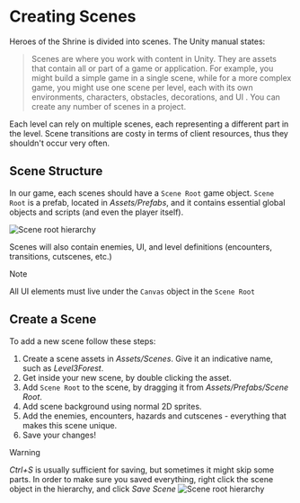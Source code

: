 # Creating Scenes

Heroes of the Shrine is divided into scenes. The Unity manual states:

> Scenes are where you work with content in Unity. They are assets that contain all or part of a game or application. For example, you might build a simple game in a single scene, while for a more complex game, you might use one scene per level, each with its own environments, characters, obstacles, decorations, and UI
. You can create any number of scenes in a project.

Each level can rely on multiple scenes, each representing a different part in the level. Scene transitions are costy in terms of client resources, thus they shouldn't occur very often.

## Scene Structure

In our game, each scenes should have a `Scene Root` game object. `Scene Root` is a prefab, located in *Assets/Prefabs*, and it contains essential global objects and scripts (and even the player itself).

![Scene root hierarchy](../resources/SceneRootHierarchy.png)

Scenes will also contain enemies, UI, and level definitions (encounters, transitions, cutscenes, etc.)

> [!NOTE]
> All UI elements must live under the `Canvas` object in the `Scene Root`

## Create a Scene

To add a new scene follow these steps:

1. Create a scene assets in *Assets/Scenes*. Give it an indicative name, such as *Level3Forest*.
2. Get inside your new scene, by double clicking the asset.
3. Add `Scene Root` to the scene, by dragging it from *Assets/Prefabs/Scene Root*.
4. Add scene background using normal 2D sprites.
5. Add the enemies, encounters, hazards and cutscenes - everything that makes this scene unique.
6. Save your changes!

> [!WARNING]
> *Ctrl+S* is usually sufficient for saving, but sometimes it might skip some parts. In order to make sure you saved everything, right click the scene object in the hierarchy, and click *Save Scene*
> ![Scene root hierarchy](../resources/SaveScene.png)